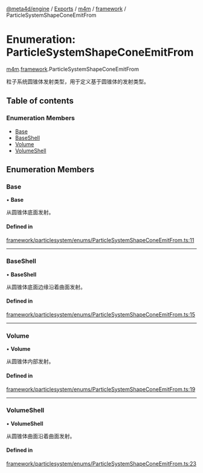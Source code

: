 [@meta4d/engine](../README.md) / [Exports](../modules.md) / [m4m](../modules/m4m.md) / [framework](../modules/m4m.framework.md) / ParticleSystemShapeConeEmitFrom

# Enumeration: ParticleSystemShapeConeEmitFrom

[m4m](../modules/m4m.md).[framework](../modules/m4m.framework.md).ParticleSystemShapeConeEmitFrom

粒子系统圆锥体发射类型，用于定义基于圆锥体的发射类型。

## Table of contents

### Enumeration Members

- [Base](m4m.framework.ParticleSystemShapeConeEmitFrom.md#base)
- [BaseShell](m4m.framework.ParticleSystemShapeConeEmitFrom.md#baseshell)
- [Volume](m4m.framework.ParticleSystemShapeConeEmitFrom.md#volume)
- [VolumeShell](m4m.framework.ParticleSystemShapeConeEmitFrom.md#volumeshell)

## Enumeration Members

### Base

• **Base**

从圆锥体底面发射。

#### Defined in

[framework/particlesystem/enums/ParticleSystemShapeConeEmitFrom.ts:11](https://github.com/meta4d-me/meta4d-engine/blob/cf6bfe6/src/framework/particlesystem/enums/ParticleSystemShapeConeEmitFrom.ts#L11)

___

### BaseShell

• **BaseShell**

从圆锥体底面边缘沿着曲面发射。

#### Defined in

[framework/particlesystem/enums/ParticleSystemShapeConeEmitFrom.ts:15](https://github.com/meta4d-me/meta4d-engine/blob/cf6bfe6/src/framework/particlesystem/enums/ParticleSystemShapeConeEmitFrom.ts#L15)

___

### Volume

• **Volume**

从圆锥体内部发射。

#### Defined in

[framework/particlesystem/enums/ParticleSystemShapeConeEmitFrom.ts:19](https://github.com/meta4d-me/meta4d-engine/blob/cf6bfe6/src/framework/particlesystem/enums/ParticleSystemShapeConeEmitFrom.ts#L19)

___

### VolumeShell

• **VolumeShell**

从圆锥体曲面沿着曲面发射。

#### Defined in

[framework/particlesystem/enums/ParticleSystemShapeConeEmitFrom.ts:23](https://github.com/meta4d-me/meta4d-engine/blob/cf6bfe6/src/framework/particlesystem/enums/ParticleSystemShapeConeEmitFrom.ts#L23)

